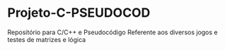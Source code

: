 # Projeto-C-PSEUDOCOD
Repositório para C/C++ e Pseudocódigo Referente aos diversos jogos e testes de matrizes e lógica 

